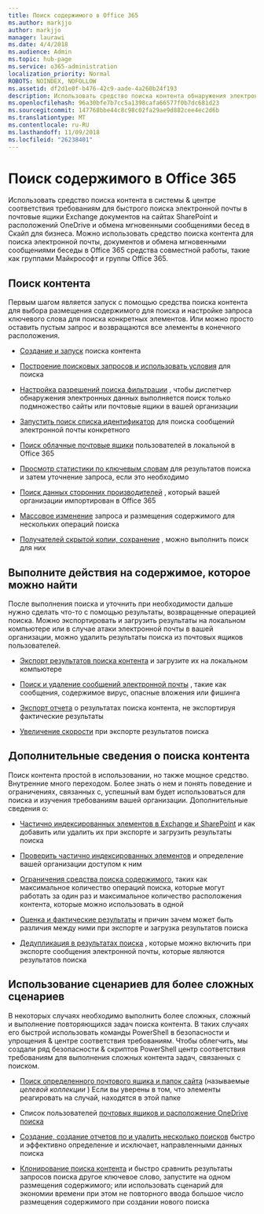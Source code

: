 ```yaml
---
title: Поиск содержимого в Office 365
ms.author: markjjo
author: markjjo
manager: laurawi
ms.date: 4/4/2018
ms.audience: Admin
ms.topic: hub-page
ms.service: o365-administration
localization_priority: Normal
ROBOTS: NOINDEX, NOFOLLOW
ms.assetid: df2d1e0f-b476-42c9-aade-4a260b24f193
description: Использовать средство поиска контента обнаружения электронных данных в Office 365 безопасность &amp; центре соответствия требованиям для быстрого поиска электронной почты в почтовые ящики Exchange документов на сайтах SharePoint и расположений OneDrive и обмена мгновенными сообщениями бесед в Скайп для бизнеса.
ms.openlocfilehash: 96a30bfe7b7cc5a1398cafa66577f0b7dc681d23
ms.sourcegitcommit: 147768bbe44c8c98c02fa29ae9d882cee4ec2d6b
ms.translationtype: MT
ms.contentlocale: ru-RU
ms.lasthandoff: 11/09/2018
ms.locfileid: "26238401"
---
```

# <a name="search-for-content-in-office-365"></a>Поиск содержимого в Office 365

Использовать средство поиска контента в системы &amp; центре соответствия требованиям для быстрого поиска электронной почты в почтовые ящики Exchange документов на сайтах SharePoint и расположений OneDrive и обмена мгновенными сообщениями бесед в Скайп для бизнеса. Можно использовать средство поиска контента для поиска электронной почты, документов и обмена мгновенными сообщениями беседы в Office 365 средства совместной работы, такие как группами Майкрософт и группы Office 365.
  
## <a name="search-for-content"></a>Поиск контента

Первым шагом является запуск с помощью средства поиска контента для выбора размещения содержимого для поиска и настройке запроса ключевого слова для поиска конкретных элементов. Или можно просто оставить пустым запрос и возвращаются все элементы в конечного расположения.
  
- [Создание и запуск](content-search.md) поиска контента 
    
- [Построение поисковых запросов и использовать условия](keyword-queries-and-search-conditions.md) для поиска 
    
- [Настройка разрешений поиска фильтрации](permissions-filtering-for-content-search.md) , чтобы диспетчер обнаружения электронных данных выполняется поиск только подмножество сайты или почтовые ящики в вашей организации 
    
- [Запустить поиск списка идентификатор](csv-file-for-an-id-list-content-search.md) для поиска сообщений электронной почты конкретного 
    
- [Поиск облачные почтовые ящики](search-cloud-based-mailboxes-for-on-premises-users.md) пользователей в локальной в Office 365

- [Просмотр статистики по ключевым словам](view-keyword-statistics-for-content-search.md) для результатов поиска и затем уточнение запроса, если это необходимо 
    
- [Поиск данных сторонних производителей](use-content-search-to-search-third-party-data-that-was-imported.md) , который вашей организации импортирован в Office 365 
    
- [Массовое изменение](bulk-edit-content-searches.md) запроса и размещения содержимого для нескольких операций поиска 
    
- [Получателей скрытой копии, сохранение](https://docs.microsoft.com/exchange/policy-and-compliance/holds/preserve-bcc-recipients-and-group-members) , можно выполнить поиск для них 

## <a name="perform-actions-on-content-you-find"></a>Выполните действия на содержимое, которое можно найти

После выполнения поиска и уточнить при необходимости дальше нужно сделать что-то с помощью результаты, возвращенные операцией поиска. Можно экспортировать и загрузить результаты на локальном компьютере или в случае атаки электронной почты в вашей организации, можно удалить результаты поиска из почтовых ящиков пользователей.
  
- [Экспорт результатов поиска контента](export-search-results.md) и загрузите их на локальном компьютере 
    
- [Поиск и удаление сообщений электронной почты](search-for-and-delete-messages-in-your-organization.md) , такие как сообщения, содержимое вирус, опасные вложения или фишинга 
    
- [Экспорт отчета](export-a-content-search-report.md) о результатах поиска контента, не экспортируя фактические результаты 
    
- [Увеличение скорости](increase-download-speeds-when-exporting-ediscovery-results.md) при экспорте результатов поиска 
    
## <a name="learn-more-about-content-search"></a>Дополнительные сведения о поиска контента

Поиск контента простой в использовании, но также мощное средство. Внутренние много переходом. Более знать о нем и понять поведение и ограничениях, связанных с, успешный вам будет использоваться для поиска и изучения требованиям вашей организации. Дополнительные сведения о:
  
- [Частично индексированных элементов в Exchange и SharePoint](partially-indexed-items-in-content-search.md) и как добавить или удалить их при экспорте и загрузить результаты поиска 
    
- [Проверить частично индексированных элементов](investigating-partially-indexed-items-in-ediscovery.md) и определение вашей организации доступом к ним 
    
- [Ограничения средства поиска содержимого](limits-for-content-search.md), таких как максимальное количество операций поиска, которые могут работать за один раз и максимальное количество расположения контента, которые можно использовать в одной 
    
- [Оценка и фактические результаты](differences-between-estimated-and-actual-ediscovery-search-results.md) и причин зачем может быть различия между ними при экспорте и загрузка результатов поиска 
    
- [Дедупликация в результатах поиска](de-duplication-in-ediscovery-search-results.md) , которые можно включить при экспорте сообщения электронной почты, которые являются результатов поиска 
    
## <a name="use-scripts-for-advanced-scenarios"></a>Использование сценариев для более сложных сценариев

В некоторых случаях необходимо выполнить более сложных, сложный и выполнение повторяющихся задач поиска контента. В таких случаях его быстрой использовать команды PowerShell в безопасности и упрощения &amp; центре соответствия требованиям. Чтобы облегчить, мы создали ряд безопасности &amp; скриптов PowerShell центр соответствия требованиям для выполнения сложных контента задач, связанных с поиском.
  
- [Поиск определенного почтового ящика и папок сайта](use-content-search-for-targeted-collections.md) (называемые *целевой коллекции* ) Если вы уверены в том, что элементы реагировать на случай, находятся в этой папке 
    
- Список пользователей [почтовых ящиков и расположение OneDrive поиска](search-the-mailbox-and-onedrive-for-business-for-a-list-of-users.md) 
    
- [Создание, создание отчетов по и удалить несколько поисков](create-report-on-and-delete-multiple-content-searches.md) быстро и эффективно определение и исключает, направленными данных поиска 
    
- [Клонирование поиска контента](clone-a-content-search.md) и быстро сравнить результаты запросов поиска другое ключевое слово, запустите на одном размещения содержимого; или использовать сценарий для экономии времени при этом не повторного ввода большое число размещения содержимого при создании нового поиска 
    

